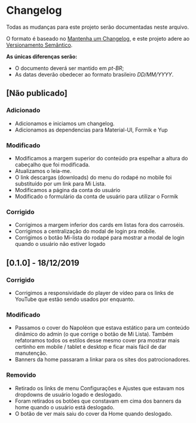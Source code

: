 # Changelog

Todas as mudanças para este projeto serão documentadas neste arquivo.

O formato é baseado no [Mantenha um Changelog](https://keepachangelog.com/pt-BR/1.0.0/),
e este projeto adere ao [Versionamento Semântico](https://semver.org/lang/pt-BR/spec/v2.0.0.html).

**As únicas diferenças serão:**

* O documento deverá ser mantido em *pt-BR*;
* As datas deverão obedecer ao formato brasileiro *DD/MM/YYYY*.


## [Não publicado]
### Adicionado
- Adicionamos e iniciamos um changelog.
- Adicionamos as dependencias para Material-UI, Formik e Yup

### Modificado
- Modificamos a margem superior do conteúdo pra espelhar a altura do cabeçalho que foi modificada.
- Atualizamos o leia-me.
- O link descargas (downloads) do menu do rodapé no mobile foi substituído por um link para Mi Lista.
- Modificamos a página da conta do usuário
- Modificado o formulário da conta de usuário para utilizar o Formik

### Corrigido
- Corrigimos a margem inferior dos cards em listas fora dos carroséis.
- Corrigimos a centralização do modal de login pra mobile.
- Corrigimos o botão Mi-lista do rodapé para mostrar a modal de login quando o usuário não estiver logado


## [0.1.0] - 18/12/2019

### Corrigido
- Corrigimos a responsividade do player de vídeo para os links de YouTube que estão sendo usados por enquanto.

### Modificado
- Passamos o cover do Napoléon que estava estático para um conteúdo dinâmico do admin (o que corrige o botão de Mi Lista). Também refatoramos todos os estilos desse mesmo cover pra mostrar mais certinho em mobile / tablet e desktop e ficar mais fácil de dar manutenção.
- Banners da home passaram a linkar para os sites dos patrocionadores.

### Removido
- Retirado os links de menu Configurações e Ajustes que estavam nos dropdowns de usuário logado e deslogado.
- Foram retirados os botões que constavam em cima dos banners da home quando o usuário está deslogado.
- O botão de ver mais saiu do cover da Home quando deslogado.
